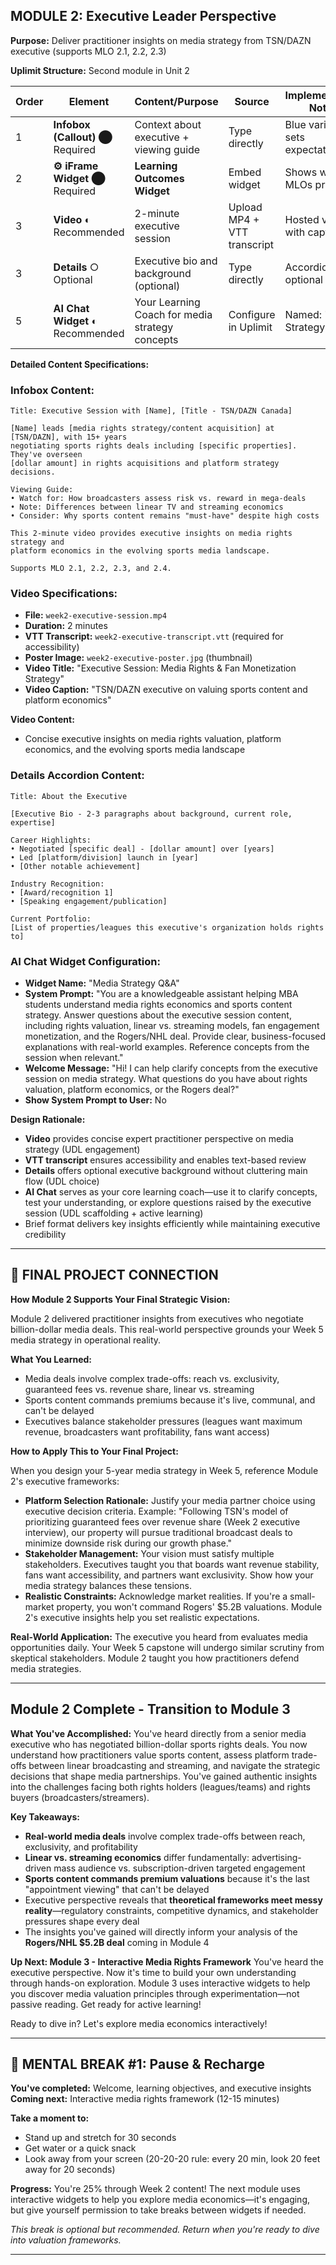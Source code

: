 ## MODULE 2: Executive Leader Perspective
**Purpose:** Deliver practitioner insights on media strategy from TSN/DAZN executive (supports MLO 2.1, 2.2, 2.3)

**Uplimit Structure:** Second module in Unit 2

| Order | Element | Content/Purpose | Source | Implementation Notes |
|-------|---------|----------------|--------|---------------------|
| 1 | **Infobox (Callout)** ⬤ Required | Context about executive + viewing guide | Type directly | Blue variant, sets expectations |
| 2 | **⚙ iFrame Widget** ⬤ Required | **Learning Outcomes Widget** | Embed widget | Shows which MLOs practiced |
| 3 | **Video** ◐ Recommended | 2-minute executive session | Upload MP4 + VTT transcript | Hosted video with captions |
| 3 | **Details** ○ Optional | Executive bio and background (optional) | Type directly | Accordion for optional depth |
| 5 | **AI Chat Widget** ◐ Recommended | Your Learning Coach for media strategy concepts | Configure in Uplimit | Named: "Media Strategy Q&A" |

**Detailed Content Specifications:**

### Infobox Content:
```
Title: Executive Session with [Name], [Title - TSN/DAZN Canada]

[Name] leads [media rights strategy/content acquisition] at [TSN/DAZN], with 15+ years
negotiating sports rights deals including [specific properties]. They've overseen
[dollar amount] in rights acquisitions and platform strategy decisions.

Viewing Guide:
• Watch for: How broadcasters assess risk vs. reward in mega-deals
• Note: Differences between linear TV and streaming economics
• Consider: Why sports content remains "must-have" despite high costs

This 2-minute video provides executive insights on media rights strategy and
platform economics in the evolving sports media landscape.

Supports MLO 2.1, 2.2, 2.3, and 2.4.
```

### Video Specifications:
- **File:** `week2-executive-session.mp4`
- **Duration:** 2 minutes
- **VTT Transcript:** `week2-executive-transcript.vtt` (required for accessibility)
- **Poster Image:** `week2-executive-poster.jpg` (thumbnail)
- **Video Title:** "Executive Session: Media Rights & Fan Monetization Strategy"
- **Video Caption:** "TSN/DAZN executive on valuing sports content and platform economics"

**Video Content:**
- Concise executive insights on media rights valuation, platform economics, and the evolving sports media landscape

### Details Accordion Content:
```
Title: About the Executive

[Executive Bio - 2-3 paragraphs about background, current role, expertise]

Career Highlights:
• Negotiated [specific deal] - [dollar amount] over [years]
• Led [platform/division] launch in [year]
• [Other notable achievement]

Industry Recognition:
• [Award/recognition 1]
• [Speaking engagement/publication]

Current Portfolio:
[List of properties/leagues this executive's organization holds rights to]
```

### AI Chat Widget Configuration:
- **Widget Name:** "Media Strategy Q&A"
- **System Prompt:** "You are a knowledgeable assistant helping MBA students understand media rights economics and sports content strategy. Answer questions about the executive session content, including rights valuation, linear vs. streaming models, fan engagement monetization, and the Rogers/NHL deal. Provide clear, business-focused explanations with real-world examples. Reference concepts from the session when relevant."
- **Welcome Message:** "Hi! I can help clarify concepts from the executive session on media strategy. What questions do you have about rights valuation, platform economics, or the Rogers deal?"
- **Show System Prompt to User:** No

**Design Rationale:**
- **Video** provides concise expert practitioner perspective on media strategy (UDL engagement)
- **VTT transcript** ensures accessibility and enables text-based review
- **Details** offers optional executive background without cluttering main flow (UDL choice)
- **AI Chat** serves as your core learning coach—use it to clarify concepts, test your understanding, or explore questions raised by the executive session (UDL scaffolding + active learning)
- Brief format delivers key insights efficiently while maintaining executive credibility

---

## 🎯 FINAL PROJECT CONNECTION

**How Module 2 Supports Your Final Strategic Vision:**

Module 2 delivered practitioner insights from executives who negotiate billion-dollar media deals. This real-world perspective grounds your Week 5 media strategy in operational reality.

**What You Learned:**
- Media deals involve complex trade-offs: reach vs. exclusivity, guaranteed fees vs. revenue share, linear vs. streaming
- Sports content commands premiums because it's live, communal, and can't be delayed
- Executives balance stakeholder pressures (leagues want maximum revenue, broadcasters want profitability, fans want access)

**How to Apply This to Your Final Project:**

When you design your 5-year media strategy in Week 5, reference Module 2's executive frameworks:

- **Platform Selection Rationale:** Justify your media partner choice using executive decision criteria. Example: "Following TSN's model of prioritizing guaranteed fees over revenue share (Week 2 executive interview), our property will pursue traditional broadcast deals to minimize downside risk during our growth phase."
- **Stakeholder Management:** Your vision must satisfy multiple stakeholders. Executives taught you that boards want revenue stability, fans want accessibility, and partners want exclusivity. Show how your media strategy balances these tensions.
- **Realistic Constraints:** Acknowledge market realities. If you're a small-market property, you won't command Rogers' $5.2B valuations. Module 2's executive insights help you set realistic expectations.

**Real-World Application:** The executive you heard from evaluates media opportunities daily. Your Week 5 capstone will undergo similar scrutiny from skeptical stakeholders. Module 2 taught you how practitioners defend media strategies.

---

## Module 2 Complete - Transition to Module 3

**What You've Accomplished:**
You've heard directly from a senior media executive who has negotiated billion-dollar sports rights deals. You now understand how practitioners value sports content, assess platform trade-offs between linear broadcasting and streaming, and navigate the strategic decisions that shape media partnerships. You've gained authentic insights into the challenges facing both rights holders (leagues/teams) and rights buyers (broadcasters/streamers).

**Key Takeaways:**
- **Real-world media deals** involve complex trade-offs between reach, exclusivity, and profitability
- **Linear vs. streaming economics** differ fundamentally: advertising-driven mass audience vs. subscription-driven targeted engagement
- **Sports content commands premium valuations** because it's the last "appointment viewing" that can't be delayed
- Executive perspective reveals that **theoretical frameworks meet messy reality**—regulatory constraints, competitive dynamics, and stakeholder pressures shape every deal
- The insights you've gained will directly inform your analysis of the **Rogers/NHL $5.2B deal** coming in Module 4

**Up Next: Module 3 - Interactive Media Rights Framework**
You've heard the executive perspective. Now it's time to build your own understanding through hands-on exploration. Module 3 uses interactive widgets to help you discover media valuation principles through experimentation—not passive reading. Get ready for active learning!

Ready to dive in? Let's explore media economics interactively!

---

## 🌟 MENTAL BREAK #1: Pause & Recharge

**You've completed:** Welcome, learning objectives, and executive insights
**Coming next:** Interactive media rights framework (12-15 minutes)

**Take a moment to:**
- Stand up and stretch for 30 seconds
- Get water or a quick snack
- Look away from your screen (20-20-20 rule: every 20 min, look 20 feet away for 20 seconds)

**Progress:** You're 25% through Week 2 content! The next module uses interactive widgets to help you explore media economics—it's engaging, but give yourself permission to take breaks between widgets if needed.

*This break is optional but recommended. Return when you're ready to dive into valuation frameworks.*

---

